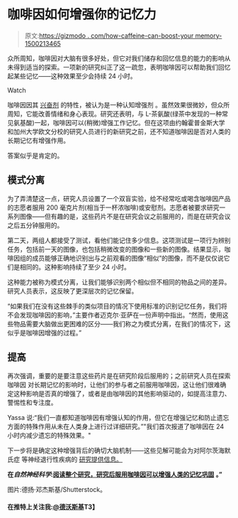 # 咖啡因如何增强你的记忆力

> 原文:[https://gizmodo . com/how-caffeine-can-boost-your memory-1500213465](https://gizmodo.com/how-caffeine-can-boost-your-memory-1500213465)

众所周知，咖啡因对大脑有很多好处，但它对我们储存和回忆信息的能力的影响从未得到适当的探索。一项新的研究纠正了这一疏忽，表明咖啡因可以帮助我们回忆起某些记忆——这种效果至少会持续 24 小时。

Watch

咖啡因因其 [兴奋剂](https://gizmodo.com/how-drinking-caffeine-could-save-your-life-458033365) 的特性，被认为是一种认知增强剂 。虽然效果很微妙，但众所周知，它能改善情绪和身心表现。研究还表明，与 L-茶氨酸(绿茶中发现的一种常见氨基酸)一起，咖啡因可以(稍微)增强工作记忆。但在这项由约翰霍普金斯大学和加州大学欧文分校的研究人员进行的新研究之前，还不知道咖啡因是否对人类的长期记忆有增强作用。

答案似乎是肯定的。

## 模式分离

为了弄清楚这一点，研究人员设置了一个双盲实验，给不经常吃或喝含咖啡因产品的志愿者服用 200 毫克片剂(相当于一杯浓咖啡)或安慰剂。志愿者被要求研究一系列图像——但有趣的是，这些药片不是在研究会议之前服用的，而是在研究会议之后五分钟服用的。

第二天，两组人都接受了测试，看他们能记住多少信息。这项测试是一项行为辨别任务，包括前一天的图像，也包括稍微改变的图像和一些新的图像。结果显示，咖啡因组的成员能够正确地识别出与之前观看的图像“相似”的图像，而不是仅仅说它们是相同的。这种影响持续了至少 24 小时。

这种能力被称为模式分离，让我们能够识别两个相似但不相同的物品之间的差异。研究人员表示，这反映了更深层次的记忆保留。

“如果我们在没有这些棘手的类似项目的情况下使用标准的识别记忆任务，我们将不会发现咖啡因的影响，”主要作者迈克尔·亚萨在一份声明中指出。“然而，使用这些物品需要大脑做出更困难的区分——我们称之为模式分离，在我们的情况下，这似乎是咖啡因增强的过程。”

## 提高

再次强调，重要的是要注意这些药片是在研究阶段后服用的；之前研究人员在探索咖啡因 对长期记忆的影响时，让他们的参与者之前服用咖啡因，这让他们很难确定这种影响是否真的增强了，或者是由咖啡因的其他影响驱动的，如提高注意力、警惕性和专注度。

Yassa 说:“我们一直都知道咖啡因有增强认知的作用，但它在增强记忆和防止遗忘方面的特殊作用从未在人类身上进行过详细研究。”"我们首次报道了咖啡因在 24 小时内减少遗忘的特殊效果。"

下一步将是确定这种增强背后的确切大脑机制——这些见解可能会为对阿尔茨海默氏症 等神经退行性疾病的 [研究提供信息。](https://gizmodo.com/we-now-know-why-coffee-helps-to-stave-off-alzheimers-di-5950498)

**在*自然神经科学*:**[**阅读整个研究，研究后服用咖啡因可以增强人类的记忆巩固**](http://www.nature.com/neuro/journal/vaop/ncurrent/full/nn.3623.html) **。”**

图片:德扬·邓杰斯基/Shutterstock。

#### 在推特上关注我:[@德沃斯基](https://twitter.com/dvorsky)T3】